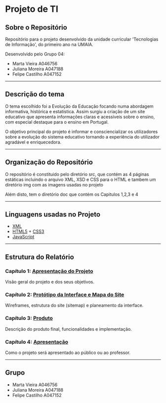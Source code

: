 # Projeto de TI

## Sobre o Repositório

Repositório para o projeto desenvolvido da unidade curricular 'Tecnologias de Informação', do primeiro ano na UMAIA.

Desenvolvido pelo Grupo 04:

- Marta Vieira  A046756
- Juliana Moreira  A047188
- Felipe Castilho  A047152 

---

## Descrição do tema

O tema escolhido foi a Evolução da Educação focando numa abordagem informativa, histórica e estatística.  Assim surgiu a criação de um site educativo que apresenta informações claras e acessíveis sobre o ensino, com especial destaque para o ensino em Portugal.

O objetivo principal do projeto é informar e consciencializar os utilizadores sobre a evolução do sistema educativo tornando a experiência do utilizador agradável e enriquecedora.

---

## Organização do Repositório

O repositório é constituido pelo diretório src, que contém  as 4 páginas estáticas incluindo o arquivo XML, XSD e CSS para o HTML e tambem um diretório img com as imagens usadas no projeto

Além disto, tem o diretório doc que contém os Capitulos 1,2,3 e 4

---

## Linguagens usadas no Projeto

- [XML](https://www.w3schools.com/xml/)
- [HTML5](https://developer.mozilla.org/en-US/docs/Web/Guide/HTML/HTML5) + [CSS3](https://developer.mozilla.org/en-US/docs/Web/CSS)
- [JavaScript](https://developer.mozilla.org/en-US/docs/Web/JavaScript)

---

## Estrutura do Relatório

### Capítulo 1: [Apresentação do Projeto](doc/capitulo_1.md)
Visão geral do projeto e dos seus objetivos. 

### Capítulo 2: [Protótipo da Interface e Mapa do Site](doc/capitulo_2.md)
Wireframes, estrutura do site (sitemap) e planeamento da interface. 

### Capítulo 3: [Produto](doc/capitulo_3.md)
Descrição do produto final, funcionalidades e implementação. 

### Capítulo 4: [Apresentação](doc/capitulo_4.md)
Como o projeto será apresentado ao público ou ao professor. 

---

## Grupo

- Marta Vieira  A046756
- Juliana Moreira  A047188
- Felipe Castilho  A047152 
